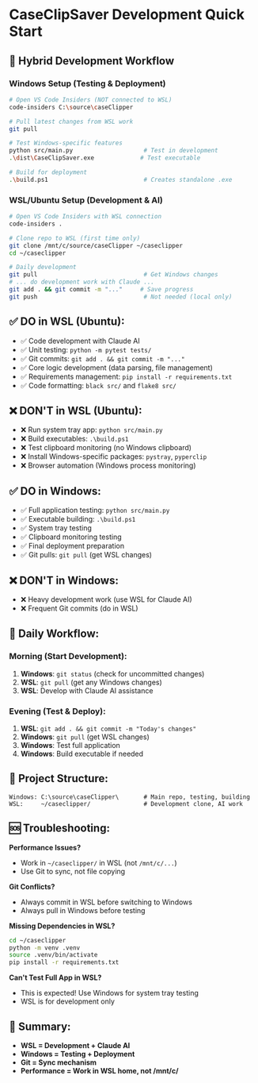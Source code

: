 # CaseClipSaver Development Quick Start

## 🚀 Hybrid Development Workflow

### Windows Setup (Testing & Deployment)
```bash
# Open VS Code Insiders (NOT connected to WSL)
code-insiders C:\source\caseClipper

# Pull latest changes from WSL work
git pull

# Test Windows-specific features
python src/main.py                    # Test in development
.\dist\CaseClipSaver.exe             # Test executable

# Build for deployment
.\build.ps1                           # Creates standalone .exe
```

### WSL/Ubuntu Setup (Development & AI)
```bash
# Open VS Code Insiders with WSL connection
code-insiders .

# Clone repo to WSL (first time only)
git clone /mnt/c/source/caseClipper ~/caseclipper
cd ~/caseclipper

# Daily development
git pull                              # Get Windows changes
# ... do development work with Claude ...
git add . && git commit -m "..."     # Save progress
git push                              # Not needed (local only)
```

## ✅ DO in WSL (Ubuntu):
- ✅ Code development with Claude AI
- ✅ Unit testing: `python -m pytest tests/`
- ✅ Git commits: `git add . && git commit -m "..."`
- ✅ Core logic development (data parsing, file management)
- ✅ Requirements management: `pip install -r requirements.txt`
- ✅ Code formatting: `black src/` and `flake8 src/`

## ❌ DON'T in WSL (Ubuntu):
- ❌ Run system tray app: `python src/main.py`
- ❌ Build executables: `.\build.ps1`
- ❌ Test clipboard monitoring (no Windows clipboard)
- ❌ Install Windows-specific packages: `pystray`, `pyperclip`
- ❌ Browser automation (Windows process monitoring)

## ✅ DO in Windows:
- ✅ Full application testing: `python src/main.py`
- ✅ Executable building: `.\build.ps1`
- ✅ System tray testing
- ✅ Clipboard monitoring testing
- ✅ Final deployment preparation
- ✅ Git pulls: `git pull` (get WSL changes)

## ❌ DON'T in Windows:
- ❌ Heavy development work (use WSL for Claude AI)
- ❌ Frequent Git commits (do in WSL)

## 🔄 Daily Workflow:

### Morning (Start Development):
1. **Windows**: `git status` (check for uncommitted changes)
2. **WSL**: `git pull` (get any Windows changes)
3. **WSL**: Develop with Claude AI assistance

### Evening (Test & Deploy):
1. **WSL**: `git add . && git commit -m "Today's changes"`
2. **Windows**: `git pull` (get WSL changes)
3. **Windows**: Test full application
4. **Windows**: Build executable if needed

## 📁 Project Structure:
```
Windows: C:\source\caseClipper\       # Main repo, testing, building
WSL:     ~/caseclipper/               # Development clone, AI work
```

## 🆘 Troubleshooting:

**Performance Issues?**
- Work in `~/caseclipper/` in WSL (not `/mnt/c/...`)
- Use Git to sync, not file copying

**Git Conflicts?**
- Always commit in WSL before switching to Windows
- Always pull in Windows before testing

**Missing Dependencies in WSL?**
```bash
cd ~/caseclipper
python -m venv .venv
source .venv/bin/activate
pip install -r requirements.txt
```

**Can't Test Full App in WSL?**
- This is expected! Use Windows for system tray testing
- WSL is for development only

## 🎯 Summary:
- **WSL = Development + Claude AI**
- **Windows = Testing + Deployment**  
- **Git = Sync mechanism**
- **Performance = Work in WSL home, not /mnt/c/**

